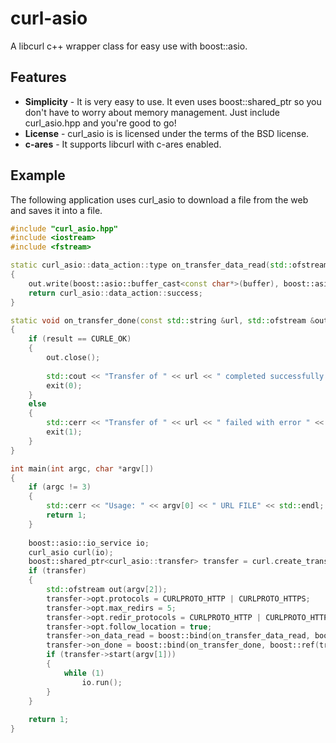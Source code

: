 curl-asio
=========

A libcurl c++ wrapper class for easy use with boost::asio.

Features
--------

* **Simplicity** - It is very easy to use.  It even uses boost::shared_ptr so you don't have to worry about memory management.  Just include curl_asio.hpp and you're good to go!
* **License** - curl_asio is is licensed under the terms of the BSD license.
* **c-ares** - It supports libcurl with c-ares enabled.

Example
-------
The following application uses curl_asio to download a file from the web and saves it into a file.
```c++
#include "curl_asio.hpp"
#include <iostream>
#include <fstream>

static curl_asio::data_action::type on_transfer_data_read(std::ofstream &out, const boost::asio::const_buffer& buffer)
{
    out.write(boost::asio::buffer_cast<const char*>(buffer), boost::asio::buffer_size(buffer));
    return curl_asio::data_action::success;
}

static void on_transfer_done(const std::string &url, std::ofstream &out, const std::string &file, CURLcode result)
{
    if (result == CURLE_OK)
    {
        out.close();
        
        std::cout << "Transfer of " << url << " completed successfully! Content saved to file " << file << std::endl;
        exit(0);
    }
    else
    {
        std::cerr << "Transfer of " << url << " failed with error " << result << std::endl;
        exit(1);
    }
}

int main(int argc, char *argv[])
{
    if (argc != 3)
    {
        std::cerr << "Usage: " << argv[0] << " URL FILE" << std::endl;
        return 1;
    }
    
    boost::asio::io_service io;
    curl_asio curl(io);
    boost::shared_ptr<curl_asio::transfer> transfer = curl.create_transfer();
    if (transfer)
    {
        std::ofstream out(argv[2]);
        transfer->opt.protocols = CURLPROTO_HTTP | CURLPROTO_HTTPS;
        transfer->opt.max_redirs = 5;
        transfer->opt.redir_protocols = CURLPROTO_HTTP | CURLPROTO_HTTPS;
        transfer->opt.follow_location = true;
        transfer->on_data_read = boost::bind(on_transfer_data_read, boost::ref(out), _1);
        transfer->on_done = boost::bind(on_transfer_done, boost::ref(transfer->url), boost::ref(out), argv[2], _1);
        if (transfer->start(argv[1]))
        {
            while (1)
                io.run();
        }
    }
    
    return 1;
}
```

